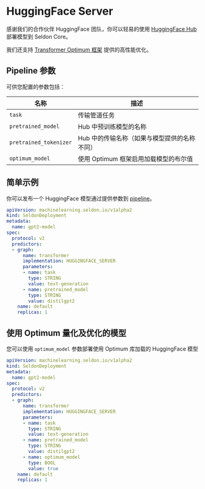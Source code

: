 # HuggingFace Server

感谢我们的合作伙伴 HuggingFace 团队，你可以轻易的使用 [HuggingFace Hub](https://huggingface.co/models) 部署模型到 Seldon Core。

我们还支持 [Transformer Optimum 框架](https://huggingface.co/docs/optimum/index) 提供的高性能优化。

## Pipeline 参数

可供您配置的参数包括：

| 名称 | 描述 |
| ---- | ----------- |
| `task` | 传输管道任务 |
| `pretrained_model` | Hub 中预训练模型的名称 |
| `pretrained_tokenizer` | Hub 中的传输名称（如果与模型提供的名称不同） |
| `optimum_model` | 使用 Optimum 框架启用加载模型的布尔值 |

## 简单示例

你可以发布一个 HuggingFace 模型通过提供参数到 [pipeline](https://huggingface.co/docs/transformers/main_classes/pipelines)。

```yaml
apiVersion: machinelearning.seldon.io/v1alpha2
kind: SeldonDeployment
metadata:
  name: gpt2-model
spec:
  protocol: v2
  predictors:
  - graph:
      name: transformer
      implementation: HUGGINGFACE_SERVER
      parameters:
      - name: task
        type: STRING
        value: text-generation
      - name: pretrained_model
        type: STRING
        value: distilgpt2
    name: default
    replicas: 1
```

## 使用 Optimum 量化及优化的模型

您可以使用 `optimum_model` 参数部署使用 Optimum 库加载的 HuggingFace 模型

```yaml
apiVersion: machinelearning.seldon.io/v1alpha2
kind: SeldonDeployment
metadata:
  name: gpt2-model
spec:
  protocol: v2
  predictors:
  - graph:
      name: transformer
      implementation: HUGGINGFACE_SERVER
      parameters:
      - name: task
        type: STRING
        value: text-generation
      - name: pretrained_model
        type: STRING
        value: distilgpt2
      - name: optimum_model
        type: BOOL
        value: true
    name: default
    replicas: 1
```


